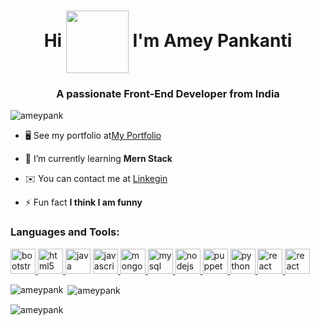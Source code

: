 <h1 align="center">Hi <img align="center" src = "https://media1.tenor.com/images/b9371273ae94a946e92074d1b9696680/tenor.gif?itemid=10897308" width="100px"> I'm Amey Pankanti</h1>
<h3 align="center">A passionate Front-End Developer from India</h3>

<p align="left"> <img src="https://komarev.com/ghpvc/?username=ameypank&label=Profile%20views&color=0e75b6&style=flat" alt="ameypank" /> </p>

- 🖥️  See my portfolio at[My Portfolio](https://ameypank.github.io/personal-portfolio/)

- 🌱 I’m currently learning **Mern Stack**

- ✉️  You can contact me at [Linkegin]([https://ameypank.github.io/personal-portfolio/](https://www.linkedin.com/in/amey-pankanti-260898189/))

- ⚡ Fun fact **I think I am funny**

<h3 align="left">Languages and Tools:</h3>
<p align="left"> <a href="https://getbootstrap.com" target="_blank" rel="noreferrer"> <img src="https://camo.githubusercontent.com/84746920d1a9906680c387b3cc8753ee842e996fc8915abd295011e15b594b74/68747470733a2f2f676574626f6f7473747261702e636f6d2f646f63732f352e312f6173736574732f6272616e642f626f6f7473747261702d6c6f676f2d736861646f772e706e67" alt="bootstrap" width="40" height="40"/> </a> 
 <a href="https://www.w3.org/html/" target="_blank" rel="noreferrer"> <img src="https://upload.wikimedia.org/wikipedia/commons/thumb/6/61/HTML5_logo_and_wordmark.svg/800px-HTML5_logo_and_wordmark.svg.png" alt="html5" width="40" height="40"/> </a> 
  <a href="https://www.java.com" target="_blank" rel="noreferrer"> <img src="https://cdn-icons-png.flaticon.com/512/226/226777.png" alt="java" width="40" height="40"/></a> 
  <a href="https://developer.mozilla.org/en-US/docs/Web/JavaScript" target="_blank" rel="noreferrer"> <img src="https://upload.wikimedia.org/wikipedia/commons/thumb/6/6a/JavaScript-logo.png/800px-JavaScript-logo.png" alt="javascript" width="40" height="40"/> </a> 
 <a href="https://www.mongodb.com/" target="_blank" rel="noreferrer"> <img src="https://upload.wikimedia.org/wikipedia/commons/thumb/9/93/MongoDB_Logo.svg/2560px-MongoDB_Logo.svg.png" alt="mongodb" width="40" height="40"/> </a>
  <a href="https://www.mysql.com/" target="_blank" rel="noreferrer"> <img src="https://download.logo.wine/logo/MySQL/MySQL-Logo.wine.png" alt="mysql" width="40" height="40"/> </a> 
  <a href="https://nodejs.org" target="_blank" rel="noreferrer"> <img src="https://litslink.com/wp-content/uploads/2020/12/node.js-logo-image.png" alt="nodejs" width="40" height="40"/> </a> 
  <a href="https://github.com/puppeteer/puppeteer" target="_blank" rel="noreferrer"> <img src="https://www.vectorlogo.zone/logos/pptrdev/pptrdev-official.svg" alt="puppeteer" width="40" height="40"/> </a> 
  <a href="https://www.python.org" target="_blank" rel="noreferrer"> <img src="https://upload.wikimedia.org/wikipedia/commons/thumb/0/0a/Python.svg/2048px-Python.svg.png" alt="python" width="40" height="40"/> </a> 
  <a href="https://reactjs.org/" target="_blank" rel="noreferrer"> <img src="https://upload.wikimedia.org/wikipedia/commons/thumb/a/a7/React-icon.svg/1200px-React-icon.svg.png" alt="react" width="40" height="40"/> </a> 
  <a href="https://redux.js.org/" target="_blank" rel="noreferrer"> <img src="https://w7.pngwing.com/pngs/413/852/png-transparent-redux-react-logo-javascript-dq-purple-violet-text-thumbnail.png" alt="react" width="40" height="40"/> </a></p>

<p><img align="left" src="https://github-readme-stats.vercel.app/api/top-langs?username=ameypank&show_icons=true&locale=en&layout=compact" alt="ameypank" /></p>

<p>&nbsp;<img align="center" src="https://github-readme-stats.vercel.app/api?username=ameypank&show_icons=true&locale=en" alt="ameypank" /></p>

<p><img align="center" src="https://github-readme-streak-stats.herokuapp.com/?user=ameypank&" alt="ameypank" /></p>

